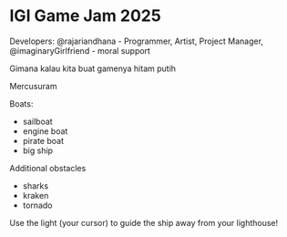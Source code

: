 # IGI Game Jam 2025

Developers:
@rajariandhana - Programmer, Artist, Project Manager, 
@imaginaryGirlfriend - moral support

Gimana kalau kita buat gamenya hitam putih

Mercusuram

Boats:
- sailboat
- engine boat
- pirate boat
- big ship

Additional obstacles
- sharks
- kraken
- tornado


Use the light (your cursor) to guide the ship away from your lighthouse!
